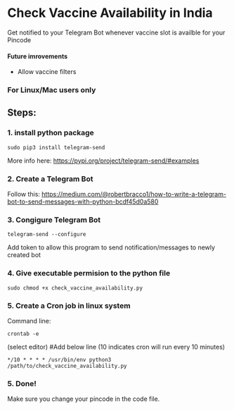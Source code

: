 # Check Vaccine Availability in India
Get notified to your Telegram Bot whenever vaccine slot is availble for your Pincode

#### Future imrovements
- Allow vaccine filters 


### For Linux/Mac users only
## Steps:
### 1. install python package
```
sudo pip3 install telegram-send
```
More info here: https://pypi.org/project/telegram-send/#examples

### 2. Create a Telegram Bot
Follow this: https://medium.com/@robertbracco1/how-to-write-a-telegram-bot-to-send-messages-with-python-bcdf45d0a580

### 3. Congigure Telegram Bot
```
telegram-send --configure
```
Add token to allow this program to send notification/messages to newly created bot

### 4. Give executable permision to the python file
```
sudo chmod +x check_vaccine_availability.py
```

### 5. Create a Cron job in linux system
Command line:
```
crontab -e
```
(select editor)
#Add below line (10 indicates cron will run every 10 minutes)
```
*/10 * * * * /usr/bin/env python3 /path/to/check_vaccine_availability.py
```

### 5. Done!

Make sure you change your pincode in the code file.
